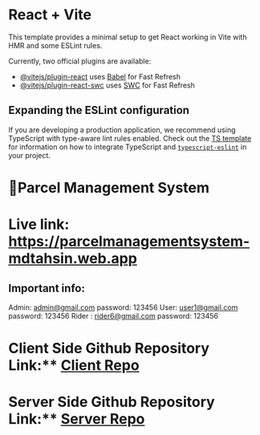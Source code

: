# React + Vite

This template provides a minimal setup to get React working in Vite with HMR and some ESLint rules.

Currently, two official plugins are available:

- [@vitejs/plugin-react](https://github.com/vitejs/vite-plugin-react/blob/main/packages/plugin-react) uses [Babel](https://babeljs.io/) for Fast Refresh
- [@vitejs/plugin-react-swc](https://github.com/vitejs/vite-plugin-react/blob/main/packages/plugin-react-swc) uses [SWC](https://swc.rs/) for Fast Refresh

## Expanding the ESLint configuration

If you are developing a production application, we recommend using TypeScript with type-aware lint rules enabled. Check out the [TS template](https://github.com/vitejs/vite/tree/main/packages/create-vite/template-react-ts) for information on how to integrate TypeScript and [`typescript-eslint`](https://typescript-eslint.io) in your project.

# 🎯Parcel Management System
# Live link:  https://parcelmanagementsystem-mdtahsin.web.app

## Important info:
   Admin: admin@gmail.com
   password: 123456
   User: user1@gmail.com
   password: 123456
   Rider : rider6@gmail.com
   password: 123456
 # Client Side Github Repository Link:** [Client Repo](https://github.com/mdtahsinislam/pet-adoupt-platfrom-client)
# Server Side Github Repository Link:** [Server Repo](https://github.com/mdtahsinislam/pet-adoupt-platfrom-serverr)
   
   

